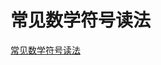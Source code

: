 # 常见数学符号读法
[常见数学符号读法](https://aiwithcloud.com/2021/12/23/%e5%b8%b8%e8%a7%81%e6%95%b0%e5%ad%a6%e7%ac%a6%e5%8f%b7%e8%af%bb%e6%b3%95/)